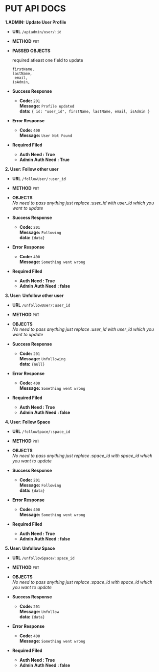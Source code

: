 # PUT API DOCS

**1.ADMIN: Update User Profile**

-   **URL**
    `/apiadmin/user/:id`

-   **METHOD**
    `PUT`

-   **PASSED OBJECTS** <br />

    required atleast one field to update

    `firstName,` <br />
    `lastName,` <br />
    ` email,` <br />
    `isAdmin,`

-   **Success Response**<br />

    -   **Code:** `201` <br />
        **Message:** `Profile updated` <br />
        **data:** `{ id: "user_id", firstName, lastName, email, isAdmin }`

-   **Error Response**

    -   **Code:** `400` <br />
        **Message:** `User Not Found` <br />

-   **Required Filed**
    -   **Auth Need : True**
    -   **Admin Auth Need : True**

**2. User: Follow other user**

-   **URL**
    `/followUser/:user_id`

-   **METHOD**
    `PUT`

-   **OBJECTS** <br />
    _No need to pass anything just replace :user_id with user_id which you want to update_

-   **Success Response**<br />

    -   **Code:** `201` <br />
        **Message:** `Following` <br />
        **data:** `{data}`

-   **Error Response**

    -   **Code:** `400` <br />
        **Message:** `Something went wrong` <br />

-   **Required Filed**
    -   **Auth Need : True**
    -   **Admin Auth Need : false**

**3. User: Unfollow other user**

-   **URL**
    `/unfollowUser/:user_id`

-   **METHOD**
    `PUT`

-   **OBJECTS** <br />
    _No need to pass anything just replace :user_id with user_id which you want to update_

-   **Success Response**<br />

    -   **Code:** `201` <br />
        **Message:** `Unfollowing` <br />
        **data:** `{null}`

-   **Error Response**

    -   **Code:** `400` <br />
        **Message:** `Something went wrong` <br />

-   **Required Filed**
    -   **Auth Need : True**
    -   **Admin Auth Need : false**

**4. User: Follow Space**

-   **URL**
    `/followSpace/:space_id`

-   **METHOD**
    `PUT`

-   **OBJECTS** <br />
    _No need to pass anything just replace :space_id with space_id which you want to update_

-   **Success Response**<br />

    -   **Code:** `201` <br />
        **Message:** `Following` <br />
        **data:** `{data}`

-   **Error Response**

    -   **Code:** `400` <br />
        **Message:** `Something went wrong` <br />

-   **Required Filed**
    -   **Auth Need : True**
    -   **Admin Auth Need : false**

**5. User: Unfollow Space**

-   **URL**
    `/unfollowSpace/:space_id`

-   **METHOD**
    `PUT`

-   **OBJECTS** <br />
    _No need to pass anything just replace :space_id with space_id which you want to update_

-   **Success Response**<br />

    -   **Code:** `201` <br />
        **Message:** `Unfollow` <br />
        **data:** `{data}`

-   **Error Response**

    -   **Code:** `400` <br />
        **Message:** `Something went wrong` <br />

-   **Required Filed**
    -   **Auth Need : True**
    -   **Admin Auth Need : false**
